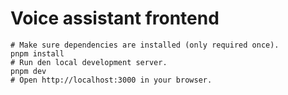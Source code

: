 # Voice assistant frontend

```shell
# Make sure dependencies are installed (only required once).
pnpm install
# Run den local development server.
pnpm dev
# Open http://localhost:3000 in your browser.
```


